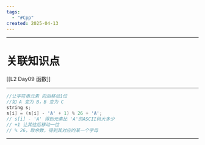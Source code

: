 ```yaml
---
tags:
  - "#Cpp"
created: 2025-04-13
---
```


---
# 关联知识点

[[L2 Day09 函数]]

---

```C++
//让字符串元素 向后移动1位
//如 A 变为 B，B 变为 C
string s;
s[i] = (s[i] - 'A' + 1) % 26 + 'A';
// s[i] - 'A' 得到元素比 'A'的ASCII码大多少
// +1 让其往后移动一位
// % 26，取余数，得到其对应的某一个字母
```



---
